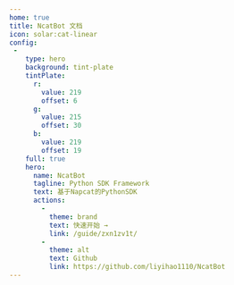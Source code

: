 ```yaml
---
home: true
title: NcatBot 文档
icon: solar:cat-linear
config:
 -
    type: hero
    background: tint-plate
    tintPlate:
      r:
        value: 219
        offset: 6
      g:
        value: 215
        offset: 30
      b:
        value: 219
        offset: 19
    full: true
    hero:
      name: NcatBot
      tagline: Python SDK Framework
      text: 基于Napcat的PythonSDK
      actions:
        -
          theme: brand
          text: 快速开始 →
          link: /guide/zxn1zv1t/
        -
          theme: alt
          text: Github
          link: https://github.com/liyihao1110/NcatBot
---
```

